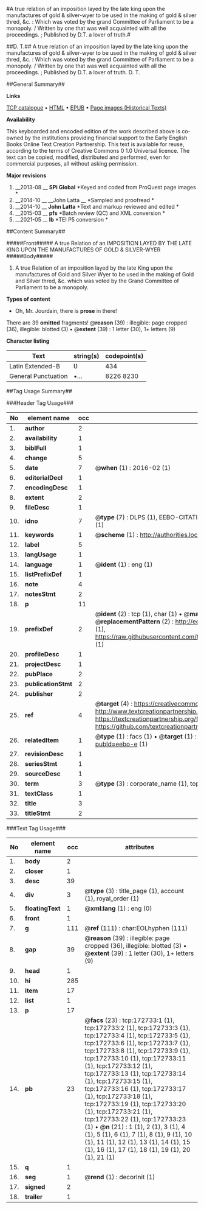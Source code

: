 #A true relation of an imposition layed by the late king upon the manufactures of gold & silver-wyer to be used in the making of gold & silver thred, &c. : Which was voted by the grand Committee of Parliament to be a monopoly. / Written by one that was well acquainted with all the proceedings. ; Published by D.T. a lover of truth.#

##D. T.##
A true relation of an imposition layed by the late king upon the manufactures of gold & silver-wyer to be used in the making of gold & silver thred, &c. : Which was voted by the grand Committee of Parliament to be a monopoly. / Written by one that was well acquainted with all the proceedings. ; Published by D.T. a lover of truth.
D. T.

##General Summary##

**Links**

[TCP catalogue](http://www.ota.ox.ac.uk/tcp/)  • 
[HTML](http://tei.it.ox.ac.uk/tcp/Texts-HTML/free/A95/A95573.html)  • 
[EPUB](http://tei.it.ox.ac.uk/tcp/Texts-EPUB/free/A95/A95573.epub) • 
[Page images (Historical Texts)](https://historicaltexts.jisc.ac.uk/eebo-45789423e)

**Availability**

This keyboarded and encoded edition of the work described above is co-owned by the
    institutions providing financial support to the Early English Books Online Text Creation
    Partnership. This text is available for reuse, according to the terms of  Creative Commons 0 1.0 Universal
    licence. The text can be copied, modified, distributed and performed, even for commercial
    purposes, all without asking permission.

**Major revisions**

1. __2013-08 __ __SPi Global__ *Keyed and coded from ProQuest page images *
1. __2014-10 __ __John Latta __ *Sampled and proofread *
1. __2014-10 __ __John Latta__ *Text and markup reviewed and edited *
1. __2015-03 __ __pfs__ *Batch review (QC) and XML conversion *
1. __2021-05 __ __lb__ *TEI P5 conversion *

##Content Summary##

#####Front#####
A true Relation of an IMPOSITION LAYED BY THE LATE KING UPON THE MANUFACTURES OF GOLD & SILVER-WYER 
#####Body#####

1. A true Relation of an imposition layed by the late King upon the manufactures of Gold and Silver Wyer to be used in the making of Gold and Silver thred, &c. which was voted by the Grand Committee of Parliament to be a monopoly.

**Types of content**

  * Oh, Mr. Jourdain, there is **prose** in there!

There are 39 **omitted** fragments! 
 @__reason__ (39) : illegible: page cropped (36), illegible: blotted (3)  •  @__extent__ (39) : 1 letter (30), 1+ letters (9)

**Character listing**


|Text|string(s)|codepoint(s)|
|---|---|---|
|Latin Extended-B|Ʋ|434|
|General Punctuation|•…|8226 8230|

##Tag Usage Summary##

###Header Tag Usage###

|No|element name|occ|attributes|
|---|---|---|---|
|1.|__author__|2||
|2.|__availability__|1||
|3.|__biblFull__|1||
|4.|__change__|5||
|5.|__date__|7| @__when__ (1) : 2016-02 (1)|
|6.|__editorialDecl__|1||
|7.|__encodingDesc__|1||
|8.|__extent__|2||
|9.|__fileDesc__|1||
|10.|__idno__|7| @__type__ (7) : DLPS (1), EEBO-CITATION (1), VID (1), EEBO-PROQUEST (1), STC (2), OCLC (1)|
|11.|__keywords__|1| @__scheme__ (1) : http://authorities.loc.gov/ (1)|
|12.|__label__|5||
|13.|__langUsage__|1||
|14.|__language__|1| @__ident__ (1) : eng (1)|
|15.|__listPrefixDef__|1||
|16.|__note__|4||
|17.|__notesStmt__|2||
|18.|__p__|11||
|19.|__prefixDef__|2| @__ident__ (2) : tcp (1), char (1)  •  @__matchPattern__ (2) : ([0-9\-]+):([0-9IVX]+) (1), (.+) (1)  •  @__replacementPattern__ (2) : http://eebo.chadwyck.com/downloadtiff?vid=$1&page=$2 (1), https://raw.githubusercontent.com/textcreationpartnership/Texts/master/tcpchars.xml#$1 (1)|
|20.|__profileDesc__|1||
|21.|__projectDesc__|1||
|22.|__pubPlace__|2||
|23.|__publicationStmt__|2||
|24.|__publisher__|2||
|25.|__ref__|4| @__target__ (4) : https://creativecommons.org/publicdomain/zero/1.0/ (1), http://www.textcreationpartnership.org/docs/. (1), https://textcreationpartnership.org/faq/#faq05 (1), https://github.com/textcreationpartnership (1)|
|26.|__relatedItem__|1| @__type__ (1) : facs (1)  •  @__target__ (1) : https://data.historicaltexts.jisc.ac.uk/view?pubId=eebo-e (1)|
|27.|__revisionDesc__|1||
|28.|__seriesStmt__|1||
|29.|__sourceDesc__|1||
|30.|__term__|3| @__type__ (3) : corporate_name (1), topical_term (2)|
|31.|__textClass__|1||
|32.|__title__|3||
|33.|__titleStmt__|2||


###Text Tag Usage###

|No|element name|occ|attributes|
|---|---|---|---|
|1.|__body__|2||
|2.|__closer__|1||
|3.|__desc__|39||
|4.|__div__|3| @__type__ (3) : title_page (1), account (1), royal_order (1)|
|5.|__floatingText__|1| @__xml:lang__ (1) : eng (0)|
|6.|__front__|1||
|7.|__g__|111| @__ref__ (111) : char:EOLhyphen (111)|
|8.|__gap__|39| @__reason__ (39) : illegible: page cropped (36), illegible: blotted (3)  •  @__extent__ (39) : 1 letter (30), 1+ letters (9)|
|9.|__head__|1||
|10.|__hi__|285||
|11.|__item__|17||
|12.|__list__|1||
|13.|__p__|17||
|14.|__pb__|23| @__facs__ (23) : tcp:172733:1 (1), tcp:172733:2 (1), tcp:172733:3 (1), tcp:172733:4 (1), tcp:172733:5 (1), tcp:172733:6 (1), tcp:172733:7 (1), tcp:172733:8 (1), tcp:172733:9 (1), tcp:172733:10 (1), tcp:172733:11 (1), tcp:172733:12 (1), tcp:172733:13 (1), tcp:172733:14 (1), tcp:172733:15 (1), tcp:172733:16 (1), tcp:172733:17 (1), tcp:172733:18 (1), tcp:172733:19 (1), tcp:172733:20 (1), tcp:172733:21 (1), tcp:172733:22 (1), tcp:172733:23 (1)  •  @__n__ (21) : 1 (1), 2 (1), 3 (1), 4 (1), 5 (1), 6 (1), 7 (1), 8 (1), 9 (1), 10 (1), 11 (1), 12 (1), 13 (1), 14 (1), 15 (1), 16 (1), 17 (1), 18 (1), 19 (1), 20 (1), 21 (1)|
|15.|__q__|1||
|16.|__seg__|1| @__rend__ (1) : decorInit (1)|
|17.|__signed__|2||
|18.|__trailer__|1||
